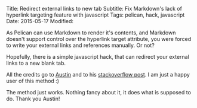 Title: Redirect external links to new tab
Subtitle: Fix Markdown's lack of hyperlink targeting feature with javascript
Tags: pelican, hack, javascript
Date: 2015-05-17
Modified: 

As Pelican can use Markdown to render it's contents, and Markdown doesn't support 
control over the hyperlink target attribute, you were forced to write your 
external links and references manually. Or not? 
<!-- PELICAN_END_SUMMARY --> 
Hopefully, there is a simple javascript hack, that can redirect your external 
links to a new blank tab.

All the credits go to [Austin](http://stackoverflow.com/users/1504966/austin) 
and to his [stackoverflow post](http://stackoverflow.com/a/11597448). I am just 
a happy user of this method :)

<div class="gist" data-gist-id="78f71b14d1436e867354"></div>

The method just works. Nothing fancy about it, it does what is supposed to do. 
Thank you Austin!
